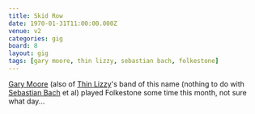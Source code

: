 ```yaml
---
title: Skid Row
date: 1970-01-31T11:00:00.000Z
venue: v2
categories: gig
board: 8
layout: gig
tags: [gary moore, thin lizzy, sebastian bach, folkestone]
---
```

<a href="/wiki/gary+moore">Gary Moore</a> (also of <a href="/wiki/thin+lizzy">Thin Lizzy</a>'s band of this name (nothing to do with <a href="/wiki/sebastian+bach">Sebastian Bach</a> et al) played Folkestone some time this month, not sure what day...
